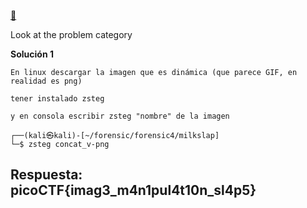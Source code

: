 
[🥛](http://mercury.picoctf.net:58537/)

Look at the problem category


**Solución 1**

```
En linux descargar la imagen que es dinámica (que parece GIF, en realidad es png)

tener instalado zsteg

y en consola escribir zsteg "nombre" de la imagen

┌──(kali㉿kali)-[~/forensic/forensic4/milkslap]
└─$ zsteg concat_v-png

```



## Respuesta: **picoCTF{imag3_m4n1pul4t10n_sl4p5}**